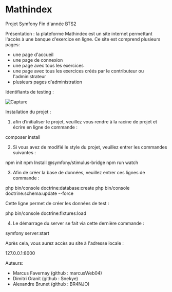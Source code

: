 # Mathindex
Projet Symfony Fin d'année BTS2 

Présentation :
la plateforme Mathindex est un site internet permettant l'accès à une banque d'exercice en ligne.
Ce site est comprend plusieurs pages:
- une page d'accueil
- une page de connexion
- une page avec tous les exercices
- une page avec tous les exercices créés par le contributeur ou l'administrateur
- plusieurs pages d'administration

Identifiants de testing :

![Capture](https://github.com/BR4NJO/Mathindex/assets/101703473/0d35cade-fb22-440b-958f-14f730b08756)

Installation du projet :

1. afin d’initialiser le projet, veuillez vous rendre à la racine de projet et écrire en ligne de commande :

composer install

2. Si vous avez de modifié le style du projet, veuillez entrer les commandes suivantes :

npm init
npm Install @symfony/stimulus-bridge
npm run watch

3. Afin de créer la base de données, veuillez entrer ces lignes de commande :

php bin/console doctrine:database:create
php bin/console doctrine:schema:update --force

Cette ligne permet de créer les données de test :

php bin/console doctrine:fixtures:load 

4. Le démarrage du server se fait via cette dernière commande :
 
symfony server:start

Après cela, vous aurez accès au site à l'adresse locale :

127.0.0.1:8000


Auteurs:

- Marcus Favernay (github : marcusWeb04)
- Dimitri Granit (github : Snekye)
- Alexandre Brunet (github : BR4NJO)
